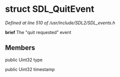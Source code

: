 # struct SDL_QuitEvent

*Defined at line 510 of /usr/include/SDL2/SDL_events.h*



**brief** The "quit requested" event



## Members

public Uint32 type

public Uint32 timestamp



